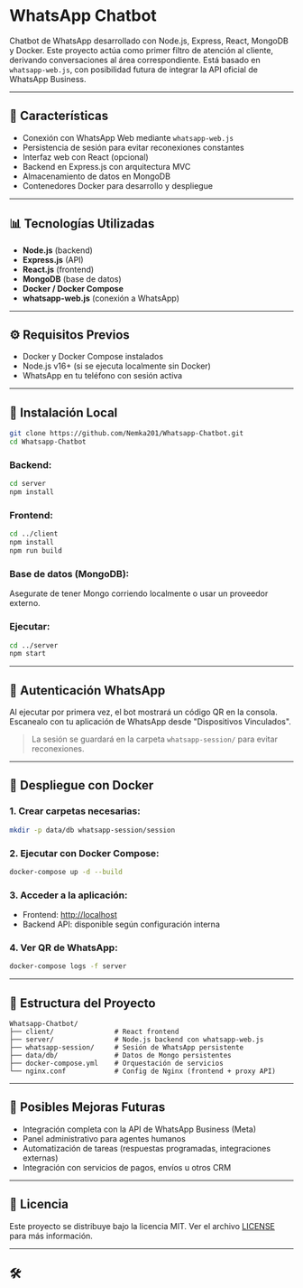 # WhatsApp Chatbot

Chatbot de WhatsApp desarrollado con Node.js, Express, React, MongoDB y Docker. Este proyecto actúa como primer filtro de atención al cliente, derivando conversaciones al área correspondiente. Está basado en `whatsapp-web.js`, con posibilidad futura de integrar la API oficial de WhatsApp Business.

---

## 🌟 Características

* Conexión con WhatsApp Web mediante `whatsapp-web.js`
* Persistencia de sesión para evitar reconexiones constantes
* Interfaz web con React (opcional)
* Backend en Express.js con arquitectura MVC
* Almacenamiento de datos en MongoDB
* Contenedores Docker para desarrollo y despliegue

---

## 📊 Tecnologías Utilizadas

* **Node.js** (backend)
* **Express.js** (API)
* **React.js** (frontend)
* **MongoDB** (base de datos)
* **Docker / Docker Compose**
* **whatsapp-web.js** (conexión a WhatsApp)

---

## ⚙️ Requisitos Previos

* Docker y Docker Compose instalados
* Node.js v16+ (si se ejecuta localmente sin Docker)
* WhatsApp en tu teléfono con sesión activa

---

## 🚀 Instalación Local

```bash
git clone https://github.com/Nemka201/Whatsapp-Chatbot.git
cd Whatsapp-Chatbot
```

### Backend:

```bash
cd server
npm install
```

### Frontend:

```bash
cd ../client
npm install
npm run build
```

### Base de datos (MongoDB):

Asegurate de tener Mongo corriendo localmente o usar un proveedor externo.

### Ejecutar:

```bash
cd ../server
npm start
```

---

## 🚫 Autenticación WhatsApp

Al ejecutar por primera vez, el bot mostrará un código QR en la consola. Escanealo con tu aplicación de WhatsApp desde "Dispositivos Vinculados".

> La sesión se guardará en la carpeta `whatsapp-session/` para evitar reconexiones.

---

## 🚧 Despliegue con Docker

### 1. Crear carpetas necesarias:

```bash
mkdir -p data/db whatsapp-session/session
```

### 2. Ejecutar con Docker Compose:

```bash
docker-compose up -d --build
```

### 3. Acceder a la aplicación:

* Frontend: [http://localhost](http://localhost)
* Backend API: disponible según configuración interna

### 4. Ver QR de WhatsApp:

```bash
docker-compose logs -f server
```

---

## 🔄 Estructura del Proyecto

```
Whatsapp-Chatbot/
├── client/               # React frontend
├── server/               # Node.js backend con whatsapp-web.js
├── whatsapp-session/     # Sesión de WhatsApp persistente
├── data/db/              # Datos de Mongo persistentes
├── docker-compose.yml    # Orquestación de servicios
└── nginx.conf            # Config de Nginx (frontend + proxy API)
```

---

## 🚡 Posibles Mejoras Futuras

* Integración completa con la API de WhatsApp Business (Meta)
* Panel administrativo para agentes humanos
* Automatización de tareas (respuestas programadas, integraciones externas)
* Integración con servicios de pagos, envíos u otros CRM

---

## 📄 Licencia

Este proyecto se distribuye bajo la licencia MIT. Ver el archivo [LICENSE](./LICENSE) para más información.

---

## 🛠️
